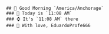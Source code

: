 
        ## 👋 Good Morning `America/Anchorage`
        ### 📅 Today is `11:08 AM`
        ### ⌚ It's `11:08 AM` there
        ### 🎩 With love, EduardoProfe666 
        